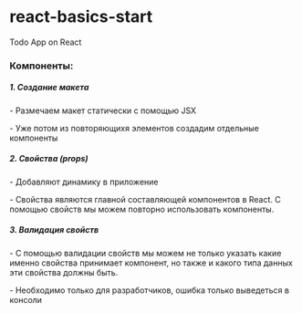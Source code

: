 # react-basics-start
Todo App on React

<h3>Компоненты:</h3>
<h5>1. Создание макета</h5>
<p>- Размечаем макет статически с помощью JSX</p>
<p>- Уже потом из повторяющихя элементов создадим отдельные компоненты</p>
<h5>2. Свойства (props)</h5>
<p>- Добавляют динамику в приложение</p>
<p>- Свойства являются главной составляющей компонентов в React. С помощью свойств мы можем повторно использовать компоненты.</p>
<h5>3. Валидация свойств</h5>
<p>- С помощью валидации свойств мы можем не только указать какие именно свойства принимает компонент, но также и какого типа данных эти свойства должны быть.</p>
<p>- Необходимо только для разработчиков, ошибка только выведеться в консоли</p>
